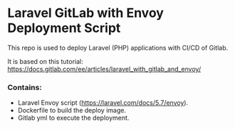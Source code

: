 # Laravel GitLab with Envoy Deployment Script

This repo is used to deploy Laravel (PHP) applications with CI/CD of Gitlab.

It is based on this tutorial: https://docs.gitlab.com/ee/articles/laravel_with_gitlab_and_envoy/

### Contains:

* Laravel Envoy script (https://laravel.com/docs/5.7/envoy).
* Dockerfile to build the deploy image.
* Gitlab yml to execute the deployment.
